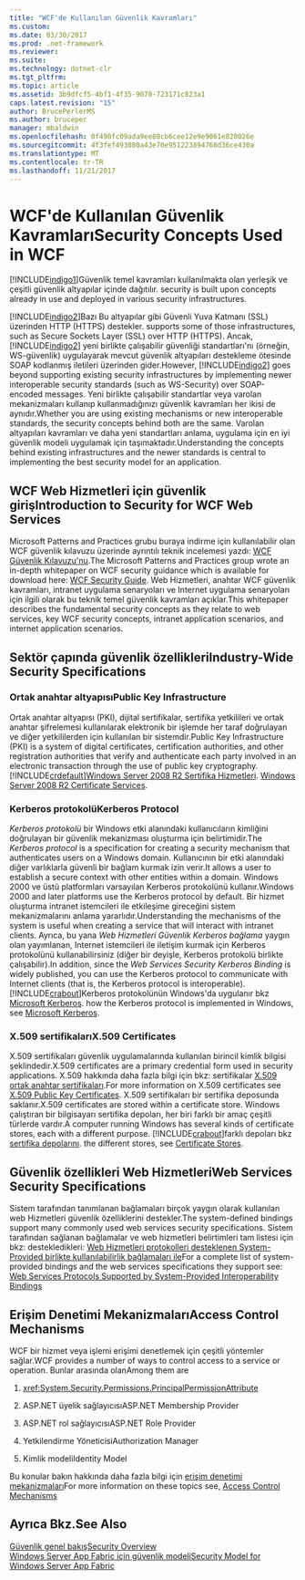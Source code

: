 ```yaml
---
title: "WCF'de Kullanılan Güvenlik Kavramları"
ms.custom: 
ms.date: 03/30/2017
ms.prod: .net-framework
ms.reviewer: 
ms.suite: 
ms.technology: dotnet-clr
ms.tgt_pltfrm: 
ms.topic: article
ms.assetid: 3b9dfcf5-4bf1-4f35-9070-723171c823a1
caps.latest.revision: "15"
author: BrucePerlerMS
ms.author: bruceper
manager: mbaldwin
ms.openlocfilehash: 0f490fc09ada9ee80cb6cee12e9e9061e820026e
ms.sourcegitcommit: 4f3fef493080a43e70e951223894768d36ce430a
ms.translationtype: MT
ms.contentlocale: tr-TR
ms.lasthandoff: 11/21/2017
---
```

# <a name="security-concepts-used-in-wcf"></a><span data-ttu-id="385ec-102">WCF'de Kullanılan Güvenlik Kavramları</span><span class="sxs-lookup"><span data-stu-id="385ec-102">Security Concepts Used in WCF</span></span>
[!INCLUDE[indigo1](../../../../includes/indigo1-md.md)]<span data-ttu-id="385ec-103">Güvenlik temel kavramları kullanılmakta olan yerleşik ve çeşitli güvenlik altyapılar içinde dağıtılır.</span><span class="sxs-lookup"><span data-stu-id="385ec-103"> security is built upon concepts already in use and deployed in various security infrastructures.</span></span>  
  
 [!INCLUDE[indigo2](../../../../includes/indigo2-md.md)]<span data-ttu-id="385ec-104">Bazı Bu altyapılar gibi Güvenli Yuva Katmanı (SSL) üzerinden HTTP (HTTPS) destekler.</span><span class="sxs-lookup"><span data-stu-id="385ec-104"> supports some of those infrastructures, such as Secure Sockets Layer (SSL) over HTTP (HTTPS).</span></span> <span data-ttu-id="385ec-105">Ancak, [!INCLUDE[indigo2](../../../../includes/indigo2-md.md)] yeni birlikte çalışabilir güvenliği standartları'nı (örneğin, WS-güvenlik) uygulayarak mevcut güvenlik altyapıları destekleme ötesinde SOAP kodlanmış iletileri üzerinden gider.</span><span class="sxs-lookup"><span data-stu-id="385ec-105">However, [!INCLUDE[indigo2](../../../../includes/indigo2-md.md)] goes beyond supporting existing security infrastructures by implementing newer interoperable security standards (such as WS-Security) over SOAP-encoded messages.</span></span> <span data-ttu-id="385ec-106">Yeni birlikte çalışabilir standartlar veya varolan mekanizmaları kullanıp kullanmadığınızı güvenlik kavramları her ikisi de aynıdır.</span><span class="sxs-lookup"><span data-stu-id="385ec-106">Whether you are using existing mechanisms or new interoperable standards, the security concepts behind both are the same.</span></span> <span data-ttu-id="385ec-107">Varolan altyapıları kavramları ve daha yeni standartları anlama, uygulama için en iyi güvenlik modeli uygulamak için taşımaktadır.</span><span class="sxs-lookup"><span data-stu-id="385ec-107">Understanding the concepts behind existing infrastructures and the newer standards is central to implementing the best security model for an application.</span></span>  
  
## <a name="introduction-to-security-for-wcf-web-services"></a><span data-ttu-id="385ec-108">WCF Web Hizmetleri için güvenlik giriş</span><span class="sxs-lookup"><span data-stu-id="385ec-108">Introduction to Security for WCF Web Services</span></span>  
 <span data-ttu-id="385ec-109">Microsoft Patterns and Practices grubu buraya indirme için kullanılabilir olan WCF güvenlik kılavuzu üzerinde ayrıntılı teknik incelemesi yazdı: [WCF Güvenlik Kılavuzu'nu](http://go.microsoft.com/fwlink/?LinkId=210210).</span><span class="sxs-lookup"><span data-stu-id="385ec-109">The Microsoft Patterns and Practices group wrote an in-depth whitepaper on WCF security guidance which is available for download here: [WCF Security Guide](http://go.microsoft.com/fwlink/?LinkId=210210).</span></span> <span data-ttu-id="385ec-110">Web Hizmetleri, anahtar WCF güvenlik kavramları, intranet uygulama senaryoları ve Internet uygulama senaryoları için ilgili olarak bu teknik temel güvenlik kavramları açıklar.</span><span class="sxs-lookup"><span data-stu-id="385ec-110">This whitepaper describes the fundamental security concepts as they relate to web services, key WCF security concepts, intranet application scenarios, and internet application scenarios.</span></span>  
  
## <a name="industry-wide-security-specifications"></a><span data-ttu-id="385ec-111">Sektör çapında güvenlik özellikleri</span><span class="sxs-lookup"><span data-stu-id="385ec-111">Industry-Wide Security Specifications</span></span>  
  
### <a name="public-key-infrastructure"></a><span data-ttu-id="385ec-112">Ortak anahtar altyapısı</span><span class="sxs-lookup"><span data-stu-id="385ec-112">Public Key Infrastructure</span></span>  
 <span data-ttu-id="385ec-113">Ortak anahtar altyapısı (PKI), dijital sertifikalar, sertifika yetkilileri ve ortak anahtar şifrelemesi kullanılarak elektronik bir işlemde her taraf doğrulayan ve diğer yetkililerden için kullanılan bir sistemdir.</span><span class="sxs-lookup"><span data-stu-id="385ec-113">Public Key Infrastructure (PKI) is a system of digital certificates, certification authorities, and other registration authorities that verify and authenticate each party involved in an electronic transaction through the use of public key cryptography.</span></span> [!INCLUDE[crdefault](../../../../includes/crdefault-md.md)]<span data-ttu-id="385ec-114">[Windows Server 2008 R2 Sertifika Hizmetleri](http://go.microsoft.com/fwlink/?LinkId=210211).</span><span class="sxs-lookup"><span data-stu-id="385ec-114"> [Windows Server 2008 R2 Certificate Services](http://go.microsoft.com/fwlink/?LinkId=210211).</span></span>  
  
### <a name="kerberos-protocol"></a><span data-ttu-id="385ec-115">Kerberos protokolü</span><span class="sxs-lookup"><span data-stu-id="385ec-115">Kerberos Protocol</span></span>  
 <span data-ttu-id="385ec-116">*Kerberos protokolü* bir Windows etki alanındaki kullanıcıların kimliğini doğrulayan bir güvenlik mekanizması oluşturma için belirtimidir.</span><span class="sxs-lookup"><span data-stu-id="385ec-116">The *Kerberos protocol* is a specification for creating a security mechanism that authenticates users on a Windows domain.</span></span> <span data-ttu-id="385ec-117">Kullanıcının bir etki alanındaki diğer varlıklarla güvenli bir bağlam kurmak izin verir.</span><span class="sxs-lookup"><span data-stu-id="385ec-117">It allows a user to establish a secure context with other entities within a domain.</span></span> <span data-ttu-id="385ec-118">Windows 2000 ve üstü platformları varsayılan Kerberos protokolünü kullanır.</span><span class="sxs-lookup"><span data-stu-id="385ec-118">Windows 2000 and later platforms use the Kerberos protocol by default.</span></span> <span data-ttu-id="385ec-119">Bir hizmet oluşturma intranet istemcileri ile etkileşime gireceğini sistem mekanizmalarını anlama yararlıdır.</span><span class="sxs-lookup"><span data-stu-id="385ec-119">Understanding the mechanisms of the system is useful when creating a service that will interact with intranet clients.</span></span> <span data-ttu-id="385ec-120">Ayrıca, bu yana *Web Hizmetleri Güvenlik Kerberos bağlama* yaygın olan yayımlanan, Internet istemcileri ile iletişim kurmak için Kerberos protokolünü kullanabilirsiniz (diğer bir deyişle, Kerberos protokolü birlikte çalışabilir).</span><span class="sxs-lookup"><span data-stu-id="385ec-120">In addition, since the *Web Services Security Kerberos Binding* is widely published, you can use the Kerberos protocol to communicate with Internet clients (that is, the Kerberos protocol is interoperable).</span></span> [!INCLUDE[crabout](../../../../includes/crabout-md.md)]<span data-ttu-id="385ec-121">Kerberos protokolünün Windows'da uygulanır bkz [Microsoft Kerberos](http://go.microsoft.com/fwlink/?LinkId=210212).</span><span class="sxs-lookup"><span data-stu-id="385ec-121"> how the Kerberos protocol is implemented in Windows, see  [Microsoft Kerberos](http://go.microsoft.com/fwlink/?LinkId=210212).</span></span>  
  
### <a name="x509-certificates"></a><span data-ttu-id="385ec-122">X.509 sertifikaları</span><span class="sxs-lookup"><span data-stu-id="385ec-122">X.509 Certificates</span></span>  
 <span data-ttu-id="385ec-123">X.509 sertifikaları güvenlik uygulamalarında kullanılan birincil kimlik bilgisi şeklindedir.</span><span class="sxs-lookup"><span data-stu-id="385ec-123">X.509 certificates are a primary credential form used in security applications.</span></span> <span data-ttu-id="385ec-124">X.509 hakkında daha fazla bilgi için bkz: sertifikalar [X.509 ortak anahtar sertifikaları](http://go.microsoft.com/fwlink/?LinkId=210213).</span><span class="sxs-lookup"><span data-stu-id="385ec-124">For more information on X.509 certificates see [X.509 Public Key Certificates](http://go.microsoft.com/fwlink/?LinkId=210213).</span></span> <span data-ttu-id="385ec-125">X.509 sertifikaları bir sertifika deposunda saklanır.</span><span class="sxs-lookup"><span data-stu-id="385ec-125">X.509 certificates are stored within a certificate store.</span></span> <span data-ttu-id="385ec-126">Windows çalıştıran bir bilgisayarı sertifika depoları, her biri farklı bir amaç çeşitli türlerde vardır.</span><span class="sxs-lookup"><span data-stu-id="385ec-126">A computer running Windows has several kinds of certificate stores, each with a different purpose.</span></span> [!INCLUDE[crabout](../../../../includes/crabout-md.md)]<span data-ttu-id="385ec-127">farklı depoları bkz [sertifika depolarını](http://go.microsoft.com/fwlink/?LinkID=87787).</span><span class="sxs-lookup"><span data-stu-id="385ec-127"> the different stores, see [Certificate Stores](http://go.microsoft.com/fwlink/?LinkID=87787).</span></span>  
  
## <a name="web-services-security-specifications"></a><span data-ttu-id="385ec-128">Güvenlik özellikleri Web Hizmetleri</span><span class="sxs-lookup"><span data-stu-id="385ec-128">Web Services Security Specifications</span></span>  
 <span data-ttu-id="385ec-129">Sistem tarafından tanımlanan bağlamaları birçok yaygın olarak kullanılan web Hizmetleri güvenlik özelliklerini destekler.</span><span class="sxs-lookup"><span data-stu-id="385ec-129">The system-defined bindings support many commonly used web services security specifications.</span></span> <span data-ttu-id="385ec-130">Sistem tarafından sağlanan bağlamalar ve web hizmetleri belirtimleri tam listesi için bkz: destekledikleri: [Web Hizmetleri protokolleri desteklenen System-Provided birlikte kullanılabilirlik bağlamaları ile](../../../../docs/framework/wcf/feature-details/web-services-protocols-supported-by-system-provided-interoperability-bindings.md)</span><span class="sxs-lookup"><span data-stu-id="385ec-130">For a complete list of system-provided bindings and the web services specifications they support see: [Web Services Protocols Supported by System-Provided Interoperability Bindings](../../../../docs/framework/wcf/feature-details/web-services-protocols-supported-by-system-provided-interoperability-bindings.md)</span></span>  
  
## <a name="access-control-mechanisms"></a><span data-ttu-id="385ec-131">Erişim Denetimi Mekanizmaları</span><span class="sxs-lookup"><span data-stu-id="385ec-131">Access Control Mechanisms</span></span>  
 <span data-ttu-id="385ec-132">WCF bir hizmet veya işlemi erişimi denetlemek için çeşitli yöntemler sağlar.</span><span class="sxs-lookup"><span data-stu-id="385ec-132">WCF provides a number of ways to control access to a service or operation.</span></span> <span data-ttu-id="385ec-133">Bunlar arasında olan</span><span class="sxs-lookup"><span data-stu-id="385ec-133">Among them are</span></span>  
  
1.  <xref:System.Security.Permissions.PrincipalPermissionAttribute>  
  
2.  <span data-ttu-id="385ec-134">ASP.NET üyelik sağlayıcısı</span><span class="sxs-lookup"><span data-stu-id="385ec-134">ASP.NET Membership Provider</span></span>  
  
3.  <span data-ttu-id="385ec-135">ASP.NET rol sağlayıcısı</span><span class="sxs-lookup"><span data-stu-id="385ec-135">ASP.NET Role Provider</span></span>  
  
4.  <span data-ttu-id="385ec-136">Yetkilendirme Yöneticisi</span><span class="sxs-lookup"><span data-stu-id="385ec-136">Authorization Manager</span></span>  
  
5.  <span data-ttu-id="385ec-137">Kimlik modeli</span><span class="sxs-lookup"><span data-stu-id="385ec-137">Identity Model</span></span>  
  
 <span data-ttu-id="385ec-138">Bu konular bakın hakkında daha fazla bilgi için [erişim denetimi mekanizmaları](../../../../docs/framework/wcf/feature-details/access-control-mechanisms.md)</span><span class="sxs-lookup"><span data-stu-id="385ec-138">For more information on these topics see, [Access Control Mechanisms](../../../../docs/framework/wcf/feature-details/access-control-mechanisms.md)</span></span>  
  
## <a name="see-also"></a><span data-ttu-id="385ec-139">Ayrıca Bkz.</span><span class="sxs-lookup"><span data-stu-id="385ec-139">See Also</span></span>  
 [<span data-ttu-id="385ec-140">Güvenlik genel bakış</span><span class="sxs-lookup"><span data-stu-id="385ec-140">Security Overview</span></span>](../../../../docs/framework/wcf/feature-details/security-overview.md)  
 [<span data-ttu-id="385ec-141">Windows Server App Fabric için güvenlik modeli</span><span class="sxs-lookup"><span data-stu-id="385ec-141">Security Model for Windows Server App Fabric</span></span>](http://go.microsoft.com/fwlink/?LinkID=201279&clcid=0x409)
